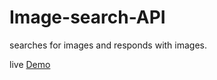 # Image-search-API
searches for images and responds with images.

live <a href="https://boiling-caverns-96913.herokuapp.com">Demo</a>
